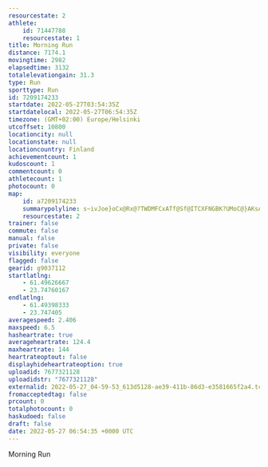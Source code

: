 ```yaml
---
resourcestate: 2
athlete:
    id: 71447788
    resourcestate: 1
title: Morning Run
distance: 7174.1
movingtime: 2982
elapsedtime: 3132
totalelevationgain: 31.3
type: Run
sporttype: Run
id: 7209174233
startdate: 2022-05-27T03:54:35Z
startdatelocal: 2022-05-27T06:54:35Z
timezone: (GMT+02:00) Europe/Helsinki
utcoffset: 10800
locationcity: null
locationstate: null
locationcountry: Finland
achievementcount: 1
kudoscount: 1
commentcount: 0
athletecount: 1
photocount: 0
map:
    id: a7209174233
    summarypolyline: s~ivJoe}oCx@Rx@?TWDMFCxATf@Sf@ITCXFNGBK?UMoC@}AKsA?c@Ce@CiA@OBM?UZ?TYXKFDBb@LEd@a@d@q@VMREVLh@Un@@HCl@k@J@JLXCVFJMN?PWFAh@BdBQ^s@Hk@NYJ_@^u@J]PYHoBBiCCkAC]Bg@AyAM{A@KTgALy@?oAKg@IWa@]QCm@TaBoANK?Wc@w@u@?WPi@B]RK?]KmB}AMEQJMCw@w@OWOc@EUWg@OiAQg@_@yAOUOB]K[YWc@GSYi@So@IoAOaBAcBC}@Gm@GoBMwCDwACm@@yAEa@DIf@c@VCJQTAR[^_@NIVTXPj@r@j@pBHd@ARFj@FbCLnBBn@FbALj@CdADfBJnCJxALVb@b@X?`Ah@j@EFDb@z@r@x@x@`D`@PRIxAuA@NPML[^qALy@JODOHaECcB?aAJkEEgAFiAAeBGkBIoAKYBcBFkAt@gFB]Jw@FmA@wAFQRQNHHZD^@~BTxAXl@PVx@t@TDNLZ\^x@Vz@LTJb@Th@@f@JfA\|Bh@`BZjAHl@\z@PXHXFb@b@~AFPHHP^fAvDLVRHb@AJMHQBU?uACmAEWFkAIM?}@C[CoAEs@E}CO{@IoDGa@H}A?]CWSo@a@cCGe@[cAs@yC_AoAc@_Am@k@u@uAW}@[o@]]IU_@i@]Ug@UW?g@e@]GWNWl@E\KhAA`@@hCDpBGDMESHIJIXAV?|@E~@sAnJGz@@NNZBh@FVFdAClAFb@?dBDR@^IvA@p@I|@DrAA`ADTEt@@fACzBIv@OXKp@Md@M^[l@UPiAN[YIOYgAO]cA_ASs@MYg@g@U_@SQQEM@ULc@`@iAr@UFILo@Re@F[R@TFBp@WRn@NlBL`APn@HNL^T^`@RPXTFb@d@HAPNh@HFJPFt@G`@Pb@Ab@XVE|C^ANBBPIFGJCNX`@\NXHbBDTD^N^@L?fAFx@JhECtCEt@?nABn@RhBDz@AnAPnC?n@KhACNe@bAMn@KREn@EFEA?_@CIGEAMGGE_@M@ATFHCZK\O\UVK@]OUDMGOPKDSRKUWc@Ar@GZEDi@JYVUEWFa@ZG?_@RS?UPU?UXWKE@GLIFWIKD[p@O@MRICEDC^IZA~@[HOk@E[
    resourcestate: 2
trainer: false
commute: false
manual: false
private: false
visibility: everyone
flagged: false
gearid: g9037112
startlatlng:
    - 61.49626667
    - 23.74760167
endlatlng:
    - 61.49398333
    - 23.747405
averagespeed: 2.406
maxspeed: 6.5
hasheartrate: true
averageheartrate: 124.4
maxheartrate: 144
heartrateoptout: false
displayhideheartrateoption: true
uploadid: 7677321128
uploadidstr: "7677321128"
externalid: 2022-05-27_04-59-53_613d5128-ae39-411b-86d3-e3581665f2a4.tcx
fromacceptedtag: false
prcount: 0
totalphotocount: 0
haskudoed: false
draft: false
date: 2022-05-27 06:54:35 +0000 UTC
---
```

Morning Run